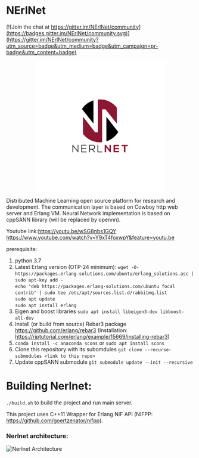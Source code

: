 # NErlNet

[![Join the chat at https://gitter.im/NErlNet/community](https://badges.gitter.im/NErlNet/community.svg)](https://gitter.im/NErlNet/community?utm_source=badge&utm_medium=badge&utm_campaign=pr-badge&utm_content=badge)

<p align="center">
  <img src="Nerlnet_logo.jpg" width="350" title="NerlNet">
</p>

Distributed Machine Learning open source platform for research and development. 
The communication layer is based on Cowboy http web server and Erlang VM.
Neural Network implementation is based on cppSANN library (will be replaced by opennn). 

Youtube link:https://youtu.be/wSG8nbs1GQY
https://www.youtube.com/watch?v=Y9xT4foxwpY&feature=youtu.be

prerequisite:

1. python 3.7
2. Latest Erlang version (OTP-24 minimum):
   ```wget -O- https://packages.erlang-solutions.com/ubuntu/erlang_solutions.asc | sudo apt-key add -```<br>
   ```echo "deb https://packages.erlang-solutions.com/ubuntu focal contrib" | sudo tee /etc/apt/sources.list.d/rabbitmq.list```<br>
   ```sudo apt update```<br>
   ```sudo apt install erlang```<br>
4. Eigen and boost libraries ```sudo apt install libeigen3-dev libboost-all-dev```
5. Install (or build from source) Rebar3 package https://github.com/erlang/rebar3 (Installation: https://riptutorial.com/erlang/example/15669/installing-rebar3)
6. ```conda install -c anaconda scons``` or ```sudo apt install scons```
7. Clone this repository with its subomdules ```git clone --recurse-submodules <link to this repo>```
8. Update cppSANN submodule ```git submodule update --init --recursive```

# Building Nerlnet:
```./build.sh``` to build the project and run main server. 


This project uses C++11 Wrapper for Erlang NIF API (NIFPP: https://github.com/goertzenator/nifpp). 

### Nerlnet architecture:
![Nerlnet Architecture](https://user-images.githubusercontent.com/18975070/130082950-0ebcf728-206d-444e-9459-0465b771cd97.jpg)


